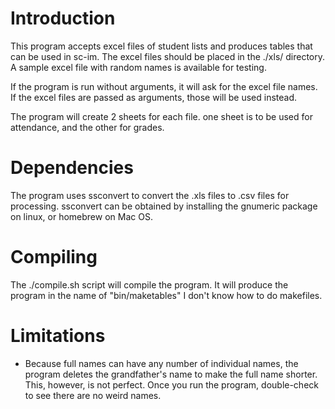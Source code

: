 # Introduction
This program accepts excel files of student lists and produces tables that can be used in sc-im. The excel files should be placed in the ./xls/ directory.
A sample excel file with random names is available for testing.

If the program is run without arguments, it will ask for the excel file names.
If the excel files are passed as arguments, those will be used instead.

The program will create 2 sheets for each file. one sheet is to be used for attendance, and the other for grades.

# Dependencies
The program uses ssconvert to convert the .xls files to .csv files for processing.
ssconvert can be obtained by installing the gnumeric package on linux, or homebrew on Mac OS.

# Compiling
The ./compile.sh script will compile the program. It will produce the program in the name of "bin/maketables"
I don't know how to do makefiles.

# Limitations
- Because full names can have any number of individual names, the program deletes the grandfather's name to make the full name shorter. This, however, is not perfect. Once you run the program, double-check to see there are no weird names.

